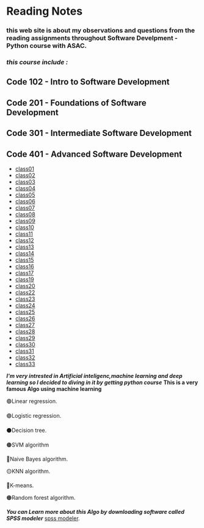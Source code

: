 # Reading Notes

### this web site is about my observations and questions from the reading assignments throughout Software Develpment - Python course with ASAC.
### *this course include :* 
## Code 102 - Intro to Software Development
## Code 201 - Foundations of Software Development
## Code 301 - Intermediate Software Development
## Code 401 - Advanced Software Development






* [class01](https://bayanbushnaq.github.io/reading-notes/code-401-python/class-01/README.md)
* [class02](/code-401-python/class-02/README.md)
* [class03](/code-401-python/class-03/README.md)
* [class04](/code-401-python/class-04/README.md)
* [class05](/code-401-python/class-05/README.md)
* [class06](/code-401-python/class-06/README.md)
* [class07](/code-401-python/class-07/README.md)
* [class08](/code-401-python/class-08/README.md)
* [class09](/code-401-python/class-09/README.md)
* [class10](/code-401-python/class-10/README.md)
* [class11](/code-401-python/class-11/README.md)
* [class12](/code-401-python/class-12/README.md)
* [class13](/code-401-python/class-13/README.md)
* [class14](/code-401-python/class-14/README.md)
* [class15](/code-401-python/class-15/README.md)
* [class16](/code-401-python/class-16/README.md)
* [class17](/code-401-python/class-17/README.md)
* [class19](/code-401-python/class-19/README.md)
* [class20](/code-401-python/class-20/README.md)
* [class22](/code-401-python/class-22/README.md)
* [class23](/code-401-python/class-23/README.md)
* [class24](/code-401-python/class-24/README.md)
* [class25](/code-401-python/class-25/README.md)
* [class26](/code-401-python/class-26/README.md)
* [class27](/code-401-python/class-27/README.md)
* [class28](/code-401-python/class-28/README.md)
* [class29](/code-401-python/class-29/README.md)
* [class30](/code-401-python/class-30/README.md)
* [class31](/code-401-python/class-31/README.md)
* [class32](/code-401-python/class-32/README.md)
* [class33](/code-401-python/class-33/README.md)


***I'm very intrested in Artificial inteligenc,machine learning and deep learning so I decided to diving in it by getting python course***
**This is a very famous Algo using machine learning**


 :green_circle:Linear regression.
 
 
 :purple_circle:Logistic regression.
 
 
 :black_circle:Decision tree.
 
 
 :brown_circle:SVM algorithm
 
 
 :large_blue_circle:Naive Bayes algorithm.
 
 
 :yellow_circle:KNN algorithm.
 
 
 :red_circle:K-means.
 
 
 :orange_circle:Random forest algorithm.

***You can Learn more about this Algo by downloading software called SPSS modeler***  [spss modeler](https://www.ibm.com/analytics/spss-statistics-software).

